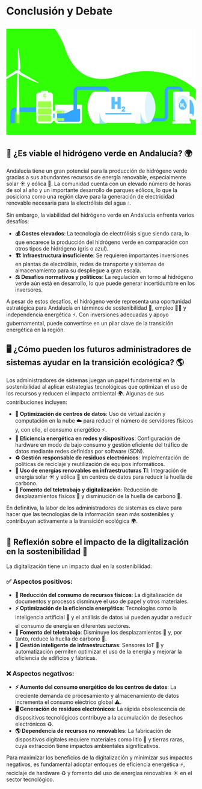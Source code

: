 # Conclusión y Debate
![Conclusion](img/conclusion.jpg)
---
## 🌱 ¿Es viable el hidrógeno verde en Andalucía? 🌍
Andalucía tiene un gran potencial para la producción de hidrógeno verde gracias a sus abundantes recursos de energía renovable, especialmente solar ☀️ y eólica 💨. La comunidad cuenta con un elevado número de horas de sol al año y un importante desarrollo de parques eólicos, lo que la posiciona como una región clave para la generación de electricidad renovable necesaria para la electrólisis del agua 💧.

Sin embargo, la viabilidad del hidrógeno verde en Andalucía enfrenta varios desafíos:
- **💰 Costes elevados**: La tecnología de electrólisis sigue siendo cara, lo que encarece la producción del hidrógeno verde en comparación con otros tipos de hidrógeno (gris o azul).
- **🏗️ Infraestructura insuficiente**: Se requieren importantes inversiones en plantas de electrólisis, redes de transporte y sistemas de almacenamiento para su despliegue a gran escala.
- **⚖️ Desafíos normativos y políticos**: La regulación en torno al hidrógeno verde aún está en desarrollo, lo que puede generar incertidumbre en los inversores.

A pesar de estos desafíos, el hidrógeno verde representa una oportunidad estratégica para Andalucía en términos de sostenibilidad 🌿, empleo 👷‍♂️ y independencia energética ⚡. Con inversiones adecuadas y apoyo gubernamental, puede convertirse en un pilar clave de la transición energética en la región.

## 🖥️ ¿Cómo pueden los futuros administradores de sistemas ayudar en la transición ecológica? 🌎
Los administradores de sistemas juegan un papel fundamental en la sostenibilidad al aplicar estrategias tecnológicas que optimizan el uso de los recursos y reducen el impacto ambiental 🌍. Algunas de sus contribuciones incluyen:

- **💾 Optimización de centros de datos**: Uso de virtualización y computación en la nube ☁️ para reducir el número de servidores físicos y, con ello, el consumo energético ⚡.
- **🔋 Eficiencia energética en redes y dispositivos**: Configuración de hardware en modo de bajo consumo y gestión eficiente del tráfico de datos mediante redes definidas por software (SDN).
- **♻️ Gestión responsable de residuos electrónicos**: Implementación de políticas de reciclaje y reutilización de equipos informáticos.
- **🔆 Uso de energías renovables en infraestructuras TI**: Integración de energía solar ☀️ y eólica 💨 en centros de datos para reducir la huella de carbono.
- **🏡 Fomento del teletrabajo y digitalización**: Reducción de desplazamientos físicos 🚗 y disminución de la huella de carbono 🌿.

En definitiva, la labor de los administradores de sistemas es clave para hacer que las tecnologías de la información sean más sostenibles y contribuyan activamente a la transición ecológica 🌍.

## 🤖 Reflexión sobre el impacto de la digitalización en la sostenibilidad 🌿
La digitalización tiene un impacto dual en la sostenibilidad:

### ✅ Aspectos positivos:
- **📄 Reducción del consumo de recursos físicos**: La digitalización de documentos y procesos disminuye el uso de papel y otros materiales.
- **⚡ Optimización de la eficiencia energética**: Tecnologías como la inteligencia artificial 🤖 y el análisis de datos 📊 pueden ayudar a reducir el consumo de energía en diferentes sectores.
- **🏡 Fomento del teletrabajo**: Disminuye los desplazamientos 🚗 y, por tanto, reduce la huella de carbono 🌱.
- **🏢 Gestión inteligente de infraestructuras**: Sensores IoT 📡 y automatización permiten optimizar el uso de la energía y mejorar la eficiencia de edificios y fábricas.

### ❌ Aspectos negativos:
- **⚡ Aumento del consumo energético de los centros de datos**: La creciente demanda de procesamiento y almacenamiento de datos incrementa el consumo eléctrico global ⚠️.
- **🖥️ Generación de residuos electrónicos**: La rápida obsolescencia de dispositivos tecnológicos contribuye a la acumulación de desechos electrónicos ♻️.
- **🌎 Dependencia de recursos no renovables**: La fabricación de dispositivos digitales requiere materiales como litio 🔋 y tierras raras, cuya extracción tiene impactos ambientales significativos.

Para maximizar los beneficios de la digitalización y minimizar sus impactos negativos, es fundamental adoptar enfoques de eficiencia energética ⚡, reciclaje de hardware ♻️ y fomento del uso de energías renovables ☀️ en el sector tecnológico.
